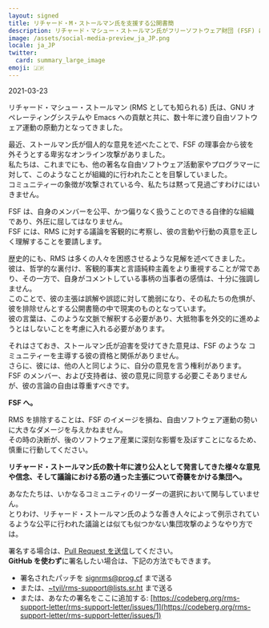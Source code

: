 ```yaml
---
layout: signed
title: リチャード・M・ストールマン氏を支援する公開書簡
description: リチャード・マシュー・ストールマン氏がフリーソフトウェア財団 (FSF) に復帰することを支援する公開書簡
image: /assets/social-media-preview_ja_JP.png
locale: ja_JP
twitter:
  card: summary_large_image
emoji: 🇯🇵
---
```


2021-03-23

リチャード・マシュー・ストールマン (RMS としても知られる) 氏は、GNU オペレーティングシステムや Emacs への貢献と共に、数十年に渡り自由ソフトウェア運動の原動力となってきました。

最近、ストールマン氏が個人的な意見を述べたことで、FSF の理事会から彼を外そうとする卑劣なオンライン攻撃がありました。  
私たちは、これまでにも、他の著名な自由ソフトウェア活動家やプログラマーに対して、このようなことが組織的に行われたことを目撃していました。  
コミュニティーの象徴が攻撃されている今、私たちは黙って見過ごすわけにはいきません。

FSF は、自身のメンバーを公平、かつ偏りなく扱うことのできる自律的な組織であり、外圧に屈してはなりません。  
FSF には、RMS に対する議論を客観的に考察し、彼の言動や行動の真意を正しく理解することを要請します。  

歴史的にも、RMS は多くの人々を困惑させるような見解を述べてきました。  
彼は、哲学的な裏付け、客観的事実と言語純粋主義をより重視することが常であり、その一方で、自身がコメントしている事柄の当事者の感情は、十分に強調しません。  
このことで、彼の主張は誤解や誤認に対して脆弱になり、その私たちの危惧が、彼を排除せんとする公開書簡の中で現実のものとなっています。  
彼の言葉は、このような文脈で解釈する必要があり、大抵物事を外交的に進めようとはしないことを考慮に入れる必要があります。

それはさておき、ストールマン氏が迫害を受けてきた意見は、FSF のような コミュニティーを主導する彼の資格と関係がありません。  
さらに、彼には、他の人と同じように、自分の意見を言う権利があります。  
FSF のメンバー、および支持者は、彼の意見に同意する必要こそありませんが、彼の言論の自由は尊重すべきです。

**FSF へ。**

RMS を排除することは、FSF のイメージを損ね、自由ソフトウェア運動の勢いに大きなダメージを与えかねません。  
その時の決断が、後のソフトウェア産業に深刻な影響を及ぼすことになるため、慎重に行動してください。

**リチャード・ストールマン氏の数十年に渡り公人として発言してきた様々な意見や信念、そして議論における筋の通った主張について奇襲をかける集団へ。**
    
あなたたちは、いかなるコミュニティのリーダーの選択において関与していません。  
とりわけ、リチャード・ストールマン氏のような善き人々によって例示されているような公平に行われた議論とは似ても似つかない集団攻撃のようなやり方では。

署名する場合は、[Pull Request を送信](https://github.com/rms-support-letter/rms-support-letter.github.io/pulls)してください。  
**GitHub を使わず**に署名したい場合は、下記の方法でもできます。
- 署名されたパッチを [signrms@prog.cf](mailto:signrms@prog.cf) まで送る
- または、[~tyil/rms-support@lists.sr.ht](mailto:~tyil/rms-support@lists.sr.ht) まで送る
- または、あなたの署名をここに追加する: [https://codeberg.org/rms-support-letter/rms-support-letter/issues/1](https://codeberg.org/rms-support-letter/rms-support-letter/issues/1)

